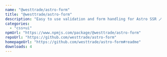 ```yaml
---
name: "@westtrade/astro-form"
title: "@westtrade/astro-form"
description: "Easy to use validation and form handling for Astro SSR 🪄"
categories:
  - "css+ui"
npmUrl: "https://www.npmjs.com/package/@westtrade/astro-form"
repoUrl: "https://github.com/westtrade/astro-form"
homepageUrl: "https://github.com/westtrade/astro-form#readme"
downloads: 4
---
```


